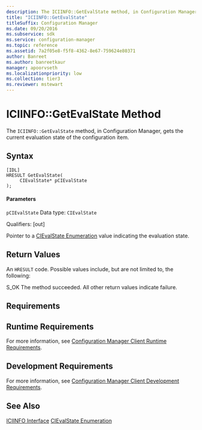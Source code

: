 ```yaml
---
description: The ICIINFO::GetEvalState method, in Configuration Manager, gets the current evaluation state of the configuration item.
title: "ICIINFO::GetEvalState"
titleSuffix: Configuration Manager
ms.date: 09/20/2016
ms.subservice: sdk
ms.service: configuration-manager
ms.topic: reference
ms.assetid: 7a2f05e8-f5f8-4362-8e67-759624e80371
author: Banreet
ms.author: banreetkaur
manager: apoorvseth
ms.localizationpriority: low
ms.collection: tier3
ms.reviewer: mstewart
---
```

# ICIINFO::GetEvalState Method
The `ICIINFO::GetEvalState` method, in Configuration Manager, gets the current evaluation state of the configuration item.

## Syntax

```
[IDL]
HRESULT GetEvalState(
     CIEvalState* pCIEvalState
);
```

#### Parameters
 `pCIEvalState`
 Data type: `CIEvalState`

 Qualifiers: [out]

 Pointer to a [CIEvalState Enumeration](../../../../../develop/reference/core/clients/client-classes/cievalstate-enumeration.md) value indicating the evaluation state.

## Return Values
 An `HRESULT` code. Possible values include, but are not limited to, the following:

 S_OK
 The method succeeded. All other return values indicate failure.

## Requirements

## Runtime Requirements
 For more information, see [Configuration Manager Client Runtime Requirements](../../../../../develop/core/reqs/client-runtime-requirements.md).

## Development Requirements
 For more information, see [Configuration Manager Client Development Requirements](../../../../../develop/core/reqs/client-development-requirements.md).

## See Also
 [ICIINFO Interface](../../../../../develop/reference/core/clients/client-classes/iciinfo-interface.md)
 [CIEvalState Enumeration](../../../../../develop/reference/core/clients/client-classes/cievalstate-enumeration.md)
